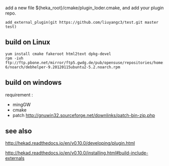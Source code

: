 

add a new file ${heka_root}/cmake/plugin_loder.cmake, and add your plugin repo. 
```
add_external_plugin(git https://github.com/liuyangc3/test.git master test)
```

build on Linux
----------
```
yum install cmake fakeroot html2text dpkg-devel
rpm -ivh ftp://ftp.pbone.net/mirror/ftp5.gwdg.de/pub/opensuse/repositories/home:/heliochissini/CentOS_CentOS-6/noarch/debhelper-9.20120115ubuntu2-5.2.noarch.rpm
```


build on windows
------------
requirement :
* mingGW
* cmake 
* patch http://gnuwin32.sourceforge.net/downlinks/patch-bin-zip.php




see also
------
http://hekad.readthedocs.io/en/v0.10.0/developing/plugin.html

http://hekad.readthedocs.io/en/v0.10.0/installing.html#build-include-externals
